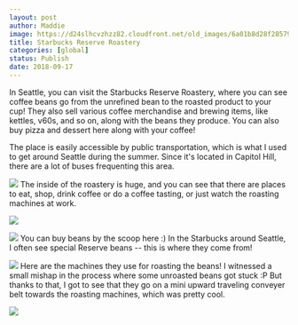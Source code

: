 ```yaml
---
layout: post
author: Maddie
image: https://d24slhcvzhzz82.cloudfront.net/old_images/6a01b8d28f2857970c022ad3916eef200d-pi.jpg
title: Starbucks Reserve Roastery 
categories: [global]
status: Publish
date: 2018-09-17
---
```


In Seattle, you can visit the Starbucks Reserve Roastery, where you can see coffee beans go from the unrefined bean to the roasted product to your cup! They also sell various coffee merchandise and brewing items, like kettles, v60s, and so on, along with the beans they produce. You can also buy pizza and dessert here along with your coffee!

The place is easily accessible by public transportation, which is what I used to get around Seattle during the summer. Since it's located in Capitol Hill, there are a lot of buses frequenting this area.


![](https://d24slhcvzhzz82.cloudfront.net/old_images/caltech_as_it_happens/6a0105349b8251970b022ad3916ec6200d.jpg)
The inside of the roastery is huge, and you can see that there are places to eat, shop, drink coffee or do a coffee tasting, or just watch the roasting machines at work.


![](https://d24slhcvzhzz82.cloudfront.net/old_images/caltech_as_it_happens/6a0105349b8251970b022ad3916ec2200d.jpg)

![](https://d24slhcvzhzz82.cloudfront.net/old_images/6a0105349b8251970b022ad3916ead200d-500wi.jpg)
You can buy beans by the scoop here :) In the Starbucks around Seattle, I often see special Reserve beans -- this is where they come from!


![](https://d24slhcvzhzz82.cloudfront.net/old_images/caltech_as_it_happens/6a0105349b8251970b022ad3916ece200d.jpg)
Here are the machines they use for roasting the beans! I witnessed a small mishap in the process where some unroasted beans got stuck :P But thanks to that, I got to see that they go on a mini upward traveling conveyer belt towards the roasting machines, which was pretty cool.


![](https://d24slhcvzhzz82.cloudfront.net/old_images/caltech_as_it_happens/6a0105349b8251970b022ad3916ea4200d.jpg)
